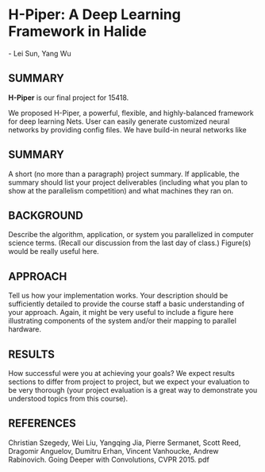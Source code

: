 # H-Piper: A Deep Learning Framework in Halide
\- Lei Sun, Yang Wu

## SUMMARY
**H-Piper** is our final project for 15418.

We proposed H-Piper, a powerful, flexible, and highly-balanced framework for deep learning Nets. User can easily generate customized neural networks by providing config files. We have build-in neural networks like

## SUMMARY

A short (no more than a paragraph) project summary. If applicable, the summary should list your project deliverables (including what you plan to show at the parallelism competition) and what machines they ran on.


## BACKGROUND

Describe the algorithm, application, or system you parallelized in computer science terms. (Recall our discussion from the last day of class.) Figure(s) would be really useful here.

## APPROACH

Tell us how your implementation works. Your description should be sufficiently detailed to provide the course staff a basic understanding of your approach. Again, it might be very useful to include a figure here illustrating components of the system and/or their mapping to parallel hardware.

## RESULTS

How successful were you at achieving your goals? We expect results sections to differ from project to project, but we expect your evaluation to be very thorough (your project evaluation is a great way to demonstrate you understood topics from this course).

## REFERENCES

Christian Szegedy, Wei Liu, Yangqing Jia, Pierre Sermanet, Scott Reed, Dragomir Anguelov, Dumitru Erhan, Vincent Vanhoucke, Andrew Rabinovich. Going Deeper with Convolutions, CVPR 2015. pdf




